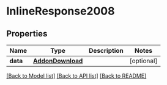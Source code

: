 # InlineResponse2008

## Properties
Name | Type | Description | Notes
------------ | ------------- | ------------- | -------------
**data** | [**AddonDownload**](AddonDownload.md) |  | [optional] 

[[Back to Model list]](../README.md#documentation-for-models) [[Back to API list]](../README.md#documentation-for-api-endpoints) [[Back to README]](../README.md)

